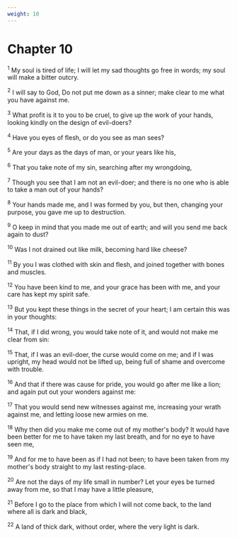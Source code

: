 ```yaml
---
weight: 10
---
```


# Chapter 10

<sup>1</sup> My soul is tired of life; I will let my sad thoughts go free in words; my soul will make a bitter outcry. 

<sup>2</sup> I will say to God, Do not put me down as a sinner; make clear to me what you have against me. 

<sup>3</sup> What profit is it to you to be cruel, to give up the work of your hands, looking kindly on the design of evil-doers? 

<sup>4</sup> Have you eyes of flesh, or do you see as man sees? 

<sup>5</sup> Are your days as the days of man, or your years like his, 

<sup>6</sup> That you take note of my sin, searching after my wrongdoing, 

<sup>7</sup> Though you see that I am not an evil-doer; and there is no one who is able to take a man out of your hands? 

<sup>8</sup> Your hands made me, and I was formed by you, but then, changing your purpose, you gave me up to destruction. 

<sup>9</sup> O keep in mind that you made me out of earth; and will you send me back again to dust? 

<sup>10</sup> Was I not drained out like milk, becoming hard like cheese? 

<sup>11</sup> By you I was clothed with skin and flesh, and joined together with bones and muscles. 

<sup>12</sup> You have been kind to me, and your grace has been with me, and your care has kept my spirit safe. 

<sup>13</sup> But you kept these things in the secret of your heart; I am certain this was in your thoughts: 

<sup>14</sup> That, if I did wrong, you would take note of it, and would not make me clear from sin: 

<sup>15</sup> That, if I was an evil-doer, the curse would come on me; and if I was upright, my head would not be lifted up, being full of shame and overcome with trouble. 

<sup>16</sup> And that if there was cause for pride, you would go after me like a lion; and again put out your wonders against me: 

<sup>17</sup> That you would send new witnesses against me, increasing your wrath against me, and letting loose new armies on me. 

<sup>18</sup> Why then did you make me come out of my mother's body? It would have been better for me to have taken my last breath, and for no eye to have seen me, 

<sup>19</sup> And for me to have been as if I had not been; to have been taken from my mother's body straight to my last resting-place. 

<sup>20</sup> Are not the days of my life small in number? Let your eyes be turned away from me, so that I may have a little pleasure, 

<sup>21</sup> Before I go to the place from which I will not come back, to the land where all is dark and black, 

<sup>22</sup> A land of thick dark, without order, where the very light is dark. 


